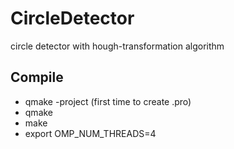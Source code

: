 # CircleDetector
circle detector with hough-transformation algorithm
## Compile 
* qmake -project (first time to create .pro)
* qmake
* make
* export OMP_NUM_THREADS=4